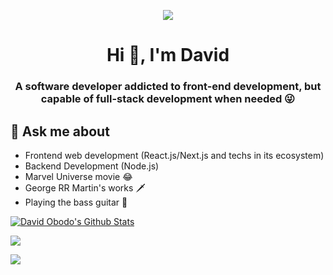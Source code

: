 <p align="center">
    <a href="https://www.davidobodo.com" target="_blank">
        <img src="https://res.cloudinary.com/phitgeek/image/upload/c_thumb,w_100,g_face/v1661356997/Logo.png"/>
    </a>
</p>

<h1 align="center">Hi 👋, I'm David</h1>
<h3 align="center">A software developer addicted to front-end development, but capable of full-stack development when needed 😜</h3>

## 💬 Ask me about
- Frontend web development (React.js/Next.js and techs in its ecosystem)
- Backend Development (Node.js)
- Marvel Universe movie 😂
- George RR Martin's works 🗡
- Playing the bass guitar 🎸


[![David Obodo's Github Stats](https://activity-graph.herokuapp.com/graph?username=davidobodo&bg_color=1c1917&color=ffffff&line=22c55e&point=ffffff&area_color=1c1917&area=true&hide_border=true&custom_title=My%20Commits%20Graph)](https://github.com/davidobodo)


<p>
   <a href="https://github-readme-stats.vercel.app/api?username=davidobodo&count_private=true&show_icons=true&theme=merko"> 
    <img  src="https://github-readme-stats.vercel.app/api?username=davidobodo&count_private=true&show_icons=true&theme=merko"/>
  </a>
</p>

<p>
  <a href="https://github-readme-stats.vercel.app/api/top-langs/?username=davidobodo&hide=TeX&layout=compact&theme=merko"> 
    <img  src="https://github-readme-stats.vercel.app/api/top-langs/?username=davidobodo&hide=TeX&layout=compact&theme=merko"/>
  </a>
</p>


